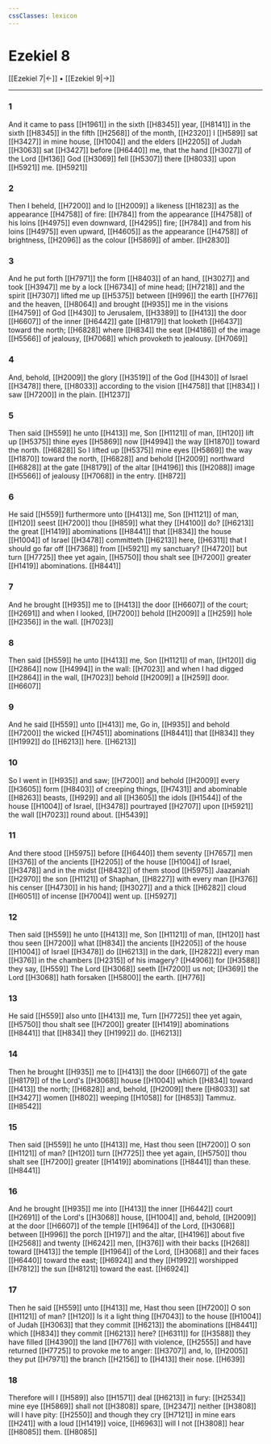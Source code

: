 ```yaml
---
cssClasses: lexicon
---
```

# Ezekiel 8

[[Ezekiel 7|←]] • [[Ezekiel 9|→]]

---

### 1
And it came to pass [[H1961]] in the sixth [[H8345]] year, [[H8141]] in the sixth [[H8345]] in the fifth [[H2568]] of the month, [[H2320]] I [[H589]] sat [[H3427]] in mine house, [[H1004]] and the elders [[H2205]] of Judah [[H3063]] sat [[H3427]] before [[H6440]] me, that the hand [[H3027]] of the Lord [[H136]] God [[H3069]] fell [[H5307]] there [[H8033]] upon [[H5921]] me. [[H5921]]

### 2
Then I beheld, [[H7200]] and lo [[H2009]] a likeness [[H1823]] as the appearance [[H4758]] of fire: [[H784]] from the appearance [[H4758]] of his loins [[H4975]] even downward, [[H4295]] fire; [[H784]] and from his loins [[H4975]] even upward, [[H4605]] as the appearance [[H4758]] of brightness, [[H2096]] as the colour [[H5869]] of amber. [[H2830]]

### 3
And he put forth [[H7971]] the form [[H8403]] of an hand, [[H3027]] and took [[H3947]] me by a lock [[H6734]] of mine head; [[H7218]] and the spirit [[H7307]] lifted me up [[H5375]] between [[H996]] the earth [[H776]] and the heaven, [[H8064]] and brought [[H935]] me in the visions [[H4759]] of God [[H430]] to Jerusalem, [[H3389]] to [[H413]] the door [[H6607]] of the inner [[H6442]] gate [[H8179]] that looketh [[H6437]] toward the north; [[H6828]] where [[H834]] the seat [[H4186]] of the image [[H5566]] of jealousy, [[H7068]] which provoketh to jealousy. [[H7069]]

### 4
And, behold, [[H2009]] the glory [[H3519]] of the God [[H430]] of Israel [[H3478]] there, [[H8033]] according to the vision [[H4758]] that [[H834]] I saw [[H7200]] in the plain. [[H1237]]

### 5
Then said [[H559]] he unto [[H413]] me, Son [[H1121]] of man, [[H120]] lift up [[H5375]] thine eyes [[H5869]] now [[H4994]] the way [[H1870]] toward the north. [[H6828]] So I lifted up [[H5375]] mine eyes [[H5869]] the way [[H1870]] toward the north, [[H6828]] and behold [[H2009]] northward [[H6828]] at the gate [[H8179]] of the altar [[H4196]] this [[H2088]] image [[H5566]] of jealousy [[H7068]] in the entry. [[H872]]

### 6
He said [[H559]] furthermore unto [[H413]] me, Son [[H1121]] of man, [[H120]] seest [[H7200]] thou [[H859]] what they [[H4100]] do? [[H6213]] the great [[H1419]] abominations [[H8441]] that [[H834]] the house [[H1004]] of Israel [[H3478]] committeth [[H6213]] here, [[H6311]] that I should go far off [[H7368]] from [[H5921]] my sanctuary? [[H4720]] but turn [[H7725]]  thee yet again, [[H5750]] thou shalt see [[H7200]] greater [[H1419]] abominations. [[H8441]]

### 7
And he brought [[H935]] me to [[H413]] the door [[H6607]] of the court; [[H2691]] and when I looked, [[H7200]] behold [[H2009]] a [[H259]] hole [[H2356]] in the wall. [[H7023]]

### 8
Then said [[H559]] he unto [[H413]] me, Son [[H1121]] of man, [[H120]] dig [[H2864]] now [[H4994]] in the wall: [[H7023]] and when I had digged [[H2864]] in the wall, [[H7023]] behold [[H2009]] a [[H259]] door. [[H6607]]

### 9
And he said [[H559]] unto [[H413]] me, Go in, [[H935]] and behold [[H7200]] the wicked [[H7451]] abominations [[H8441]] that [[H834]] they [[H1992]] do [[H6213]] here. [[H6213]]

### 10
So I went in [[H935]] and saw; [[H7200]] and behold [[H2009]] every [[H3605]] form [[H8403]] of creeping things, [[H7431]] and abominable [[H8263]] beasts, [[H929]] and all [[H3605]] the idols [[H1544]] of the house [[H1004]] of Israel, [[H3478]] pourtrayed [[H2707]] upon [[H5921]] the wall [[H7023]] round about. [[H5439]]

### 11
And there stood [[H5975]] before [[H6440]] them seventy [[H7657]] men [[H376]] of the ancients [[H2205]] of the house [[H1004]] of Israel, [[H3478]] and in the midst [[H8432]] of them stood [[H5975]] Jaazaniah [[H2970]] the son [[H1121]] of Shaphan, [[H8227]] with every man [[H376]] his censer [[H4730]] in his hand; [[H3027]] and a thick [[H6282]] cloud [[H6051]] of incense [[H7004]] went up. [[H5927]]

### 12
Then said [[H559]] he unto [[H413]] me, Son [[H1121]] of man, [[H120]] hast thou seen [[H7200]] what [[H834]] the ancients [[H2205]] of the house [[H1004]] of Israel [[H3478]] do [[H6213]] in the dark, [[H2822]] every man [[H376]] in the chambers [[H2315]] of his imagery? [[H4906]] for [[H3588]] they say, [[H559]] The Lord [[H3068]] seeth [[H7200]] us not; [[H369]] the Lord [[H3068]] hath forsaken [[H5800]] the earth. [[H776]]

### 13
He said [[H559]] also unto [[H413]] me, Turn [[H7725]]  thee yet again, [[H5750]] thou shalt see [[H7200]] greater [[H1419]] abominations [[H8441]] that [[H834]] they [[H1992]] do. [[H6213]]

### 14
Then he brought [[H935]] me to [[H413]] the door [[H6607]] of the gate [[H8179]] of the Lord's [[H3068]] house [[H1004]] which [[H834]] toward [[H413]] the north; [[H6828]] and, behold, [[H2009]] there [[H8033]] sat [[H3427]] women [[H802]] weeping [[H1058]] for [[H853]] Tammuz. [[H8542]]

### 15
Then said [[H559]] he unto [[H413]] me, Hast thou seen [[H7200]] O son [[H1121]] of man? [[H120]] turn [[H7725]]  thee yet again, [[H5750]] thou shalt see [[H7200]] greater [[H1419]] abominations [[H8441]] than these. [[H8441]]

### 16
And he brought [[H935]] me into [[H413]] the inner [[H6442]] court [[H2691]] of the Lord's [[H3068]] house, [[H1004]] and, behold, [[H2009]] at the door [[H6607]] of the temple [[H1964]] of the Lord, [[H3068]] between [[H996]] the porch [[H197]] and the altar, [[H4196]] about five [[H2568]] and twenty [[H6242]] men, [[H376]] with their backs [[H268]] toward [[H413]] the temple [[H1964]] of the Lord, [[H3068]] and their faces [[H6440]] toward the east; [[H6924]] and they [[H1992]] worshipped [[H7812]] the sun [[H8121]] toward the east. [[H6924]]

### 17
Then he said [[H559]] unto [[H413]] me, Hast thou seen [[H7200]] O son [[H1121]] of man? [[H120]] Is it a light thing [[H7043]] to the house [[H1004]] of Judah [[H3063]] that they commit [[H6213]] the abominations [[H8441]] which [[H834]] they commit [[H6213]] here? [[H6311]] for [[H3588]] they have filled [[H4390]] the land [[H776]] with violence, [[H2555]] and have returned [[H7725]] to provoke me to anger: [[H3707]] and, lo, [[H2005]] they put [[H7971]] the branch [[H2156]] to [[H413]] their nose. [[H639]]

### 18
Therefore will I [[H589]] also [[H1571]] deal [[H6213]] in fury: [[H2534]] mine eye [[H5869]] shall not [[H3808]] spare, [[H2347]] neither [[H3808]] will I have pity: [[H2550]] and though they cry [[H7121]] in mine ears [[H241]] with a loud [[H1419]] voice, [[H6963]] will I not [[H3808]] hear [[H8085]] them. [[H8085]]